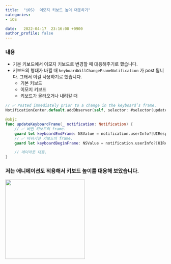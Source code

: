 ```yaml
---
title:  "iOS)  이모지 키보드 높이 대응하기"
categories:
- iOS

date:   2022-04-17  23:16:00 +0900
author_profile: false
---
```

### 내용

- 기본 키보드에서 이모지 키보드로 변경할 때 대응해주기로 했습니다.
- 키보드의 형태가 바뀔 때 `keyboardWillChangeFrameNotification` 가 post 됩니다. 그래서 이걸 사용하기로 했습니다.
    - 기본 키보드
    - 이모지 키보드
    - 키보드가 올라오거나 내려갈 때

```swift
// ✅ Posted immediately prior to a change in the keyboard’s frame.
NotificationCenter.default.addObserver(self, selector: #selector(updateKeyboardFrame(_:)), name: UIResponder.keyboardWillChangeFrameNotification, object: nil)

@objc
func updateKeyboardFrame(_ notification: Notification) {
    // ✅ 바뀐 키보드의 frame.
    guard let keyboardEndFrame: NSValue = notification.userInfo?[UIResponder.keyboardFrameEndUserInfoKey] as? NSValue else { return }
    // ✅ 바뀌기전 키보드의 frame.
    guard let keyboardBeginFrame: NSValue = notification.userInfo?[UIResponder.keyboardFrameBeginUserInfoKey] as? NSValue else { return }

    // 레이아웃 대응.
}
```

### 저는 애니메이션도 적용해서 키보드 높이를 대응해 보았습니다.

<img src = "https://user-images.githubusercontent.com/69136340/163706773-8680d13d-1a96-4044-93af-475c036df5d5.MP4" width ="250">
